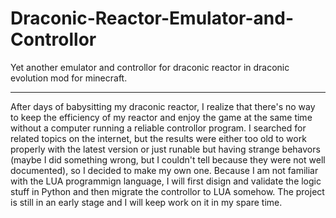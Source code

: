 # Draconic-Reactor-Emulator-and-Controllor
Yet another emulator and controllor for draconic reactor in draconic evolution mod for minecraft. 

----------------------------------------------

After days of babysitting my draconic reactor, I realize that there's no way to keep the efficiency of my reactor and enjoy the game at the same time without a computer running a reliable controllor program. I searched for related topics on the internet, but the results were either too old to work properly with the latest version or just runable but having strange behavors (maybe I did something wrong, but I couldn't tell because they were not well documented), so I decided to make my own one. Because I am not familiar with the LUA programmign language, I will first disign and validate the logic stuff in Python and then migrate the controllor to LUA somehow. The project is still in an early stage and I will keep work on it in my spare time.
